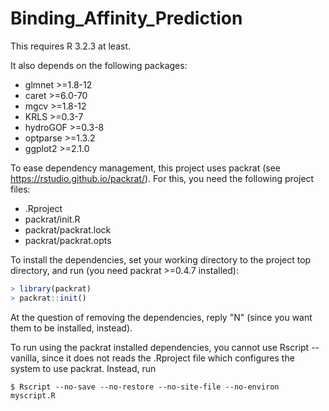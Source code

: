 # Binding_Affinity_Prediction
This requires R 3.2.3 at least.

It also depends on the following packages:

- glmnet >=1.8-12
- caret >=6.0-70
- mgcv >=1.8-12
- KRLS >=0.3-7
- hydroGOF >=0.3-8
- optparse >=1.3.2
- ggplot2 >=2.1.0

To ease dependency management, this project uses packrat (see https://rstudio.github.io/packrat/). For this, you need the following project files:

- .Rproject
- packrat/init.R
- packrat/packrat.lock
- packrat/packrat.opts

To install the dependencies, set your working directory to the project top directory, and run (you need packrat >=0.4.7 installed):

```R
> library(packrat)
> packrat::init()
```

At the question of removing the dependencies, reply "N" (since you want them to be installed, instead).

To run using the packrat installed dependencies, you cannot use Rscript --vanilla, since it does not reads the .Rproject file which configures the system to use packrat. Instead, run

```
$ Rscript --no-save --no-restore --no-site-file --no-environ myscript.R
```

